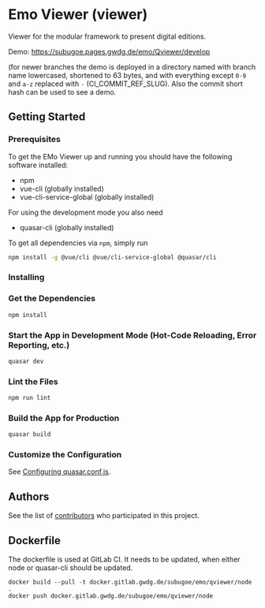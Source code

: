 # Emo Viewer (viewer)

Viewer for the modular framework to present digital editions.

Demo: https://subugoe.pages.gwdg.de/emo/Qviewer/develop

(for newer branches the demo is deployed in a directory named with branch name lowercased, shortened to 63 bytes, and with everything except `0-9` and `a-z` replaced with `-` (CI_COMMIT_REF_SLUG). Also the commit short hash can be used to see a demo.

## Getting Started

### Prerequisites

To get the EMo Viewer up and running you should have the following software installed:

* npm
* vue-cli (globally installed)
* vue-cli-service-global (globally installed)

For using the development mode you also need
* quasar-cli (globally installed)

To get all dependencies via `npm`, simply run

```bash
npm install -g @vue/cli @vue/cli-service-global @quasar/cli
```

### Installing

### Get the Dependencies

```bash
npm install
```

### Start the App in Development Mode (Hot-Code Reloading, Error Reporting, etc.)

```bash
quasar dev
```

### Lint the Files

```bash
npm run lint
```

### Build the App for Production

```bash
quasar build
```

### Customize the Configuration

See [Configuring quasar.conf.js](https://quasar.dev/quasar-cli/quasar-conf-js).


## Authors

See the list of [contributors](https://gitlab.gwdg.de/subugoe/emo/Qviewer/-/graphs/develop) who participated in this project.

## Dockerfile
The dockerfile is used at GitLab CI. It needs to be updated, when either node or quasar-cli should be updated.
```
docker build --pull -t docker.gitlab.gwdg.de/subugoe/emo/qviewer/node . 
docker push docker.gitlab.gwdg.de/subugoe/emo/qviewer/node
```

